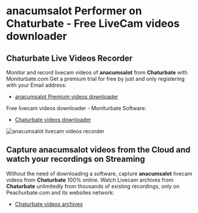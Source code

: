 # anacumsalot Performer on Chaturbate - Free LiveCam videos downloader

## Chaturbate Live Videos Recorder

Monitor and record livecam videos of **anacumsalot** from **Chaturbate** with Moniturbate.com
Get a premium trial for free by just and only registering with your Email address:
* [anacumsalot Premium videos downloader](https://moniturbate.com/request-demo-licence-key.html)

Free livecam videos downloader - Moniturbate Software:
* [Chaturbate videos downloader](https://moniturbate.com/moniturbate-download-software.html)

![anacumsalot livecam videos recorder](https://peachurnet.com/templates/moniturbate-software.png)


## Capture anacumsalot videos from the Cloud and watch your recordings on Streaming

Without the need of downloading a software, capture **anacumsalot** livecam videos from **Chaturbate** 100% online.
Watch Livecam archives from **Chaturbate** unlimitedly from thousands of existing recordings, only on Peachurbate.com and its websites network:
* [Chaturbate videos archives](https://peachurnet.com/)